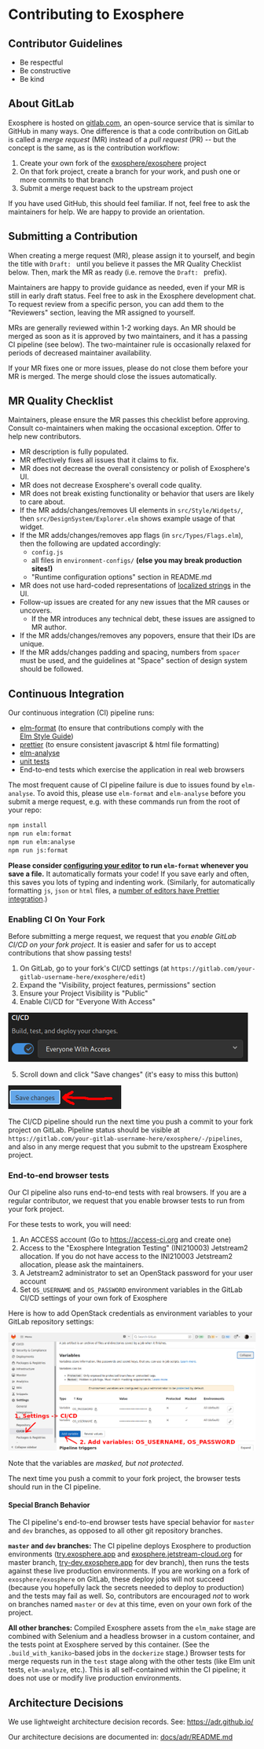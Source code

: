 # Contributing to Exosphere

## Contributor Guidelines

- Be respectful
- Be constructive
- Be kind

## About GitLab

Exosphere is hosted on [gitlab.com](https://gitlab.com), an open-source service that is similar to GitHub in many ways. One difference is that a code contribution on GitLab is called a _merge request_ (MR) instead of a _pull request_ (PR) -- but the concept is the same, as is the contribution workflow:

1. Create your own fork of the [exosphere/exosphere](https://gitlab.com/exosphere/exosphere) project
2. On that fork project, create a branch for your work, and push one or more commits to that branch
3. Submit a merge request back to the upstream project

If you have used GitHub, this should feel familiar. If not, feel free to ask the maintainers for help. We are happy to provide an orientation.

## Submitting a Contribution

When creating a merge request (MR), please assign it to yourself, and begin the title with `Draft: ` until you believe it passes the MR Quality Checklist below. Then, mark the MR as ready (i.e. remove the `Draft: ` prefix).

Maintainers are happy to provide guidance as needed, even if your MR is still in early draft status. Feel free to ask in the Exosphere development chat. To request review from a specific person, you can add them to the "Reviewers" section, leaving the MR assigned to yourself.

MRs are generally reviewed within 1-2 working days. An MR should be merged as soon as it is approved by two maintainers, and it has a passing CI pipeline (see below). The two-maintainer rule is occasionally relaxed for periods of decreased maintainer availability.

If your MR fixes one or more issues, please do not close them before your MR is merged. The merge should close the issues automatically.

## MR Quality Checklist

Maintainers, please ensure the MR passes this checklist before approving. Consult co-maintainers when making the occasional exception. Offer to help new contributors.

- MR description is fully populated.
- MR effectively fixes all issues that it claims to fix.
- MR does not decrease the overall consistency or polish of Exosphere's UI.
- MR does not decrease Exosphere's overall code quality.
- MR does not break existing functionality or behavior that users are likely to care about.
- If the MR adds/changes/removes UI elements in `src/Style/Widgets/`, then `src/DesignSystem/Explorer.elm` shows example usage of that widget.
- If the MR adds/changes/removes app flags (in `src/Types/Flags.elm`), then the following are updated accordingly:
  + `config.js`
  + all files in `environment-configs/` **(else you may break production sites!)**
  + "Runtime configuration options" section in README.md
- MR does not use hard-coded representations of [localized strings](docs/nomenclature-reference.md) in the UI.
- Follow-up issues are created for any new issues that the MR causes or uncovers.
  - If the MR introduces any technical debt, these issues are assigned to MR author.
- If the MR adds/changes/removes any popovers, ensure that their IDs are unique.
- If the MR adds/changes padding and spacing, numbers from `spacer` must be used, and the guidelines at "Space" section of design system should be followed.

## Continuous Integration

Our continuous integration (CI) pipeline runs:

- [elm-format](https://github.com/avh4/elm-format) (to ensure that contributions comply with the   
  [Elm Style Guide](https://elm-lang.org/docs/style-guide))
- [prettier](https://prettier.io/) (to ensure consistent javascript & html file formatting)
- [elm-analyse](https://stil4m.github.io/elm-analyse/)
- [unit tests](tests/README.md)
- End-to-end tests which exercise the application in real web browsers 

The most frequent cause of CI pipeline failure is due to issues found by `elm-analyse`. To avoid this, please use `elm-format` and `elm-analyse` before you submit a merge request, e.g. with these commands run from the root of your repo:
 
 ```bash
 npm install
 npm run elm:format
 npm run elm:analyse
 npm run js:format
 ```

**Please consider [configuring your editor](https://github.com/avh4/elm-format#editor-integration) to run `elm-format` whenever you save a file.** It automatically formats your code! If you save early and often, this saves you lots of typing and indenting work. (Similarly, for automatically formatting `js`, `json` or `html` files, a [number of editors have Prettier integration](https://prettier.io/docs/en/editors.html).)

### Enabling CI On Your Fork

Before submitting a merge request, we request that you *enable GitLab CI/CD on your fork project*. It is easier and safer for us to accept contributions that show passing tests!

1. On GitLab, go to your fork's CI/CD settings (at `https://gitlab.com/your-gitlab-username-here/exosphere/edit`)
2. Expand the "Visibility, project features, permissions" section
3. Ensure your Project Visibility is "Public"
4. Enable CI/CD for "Everyone With Access"

![Enable CI/CD in project settings](docs/assets/gitlab-enable-ci-cd.png)

5. Scroll down and click "Save changes" (it's easy to miss this button)

![Enable CI/CD in project settings](docs/assets/gitlab-enable-ci-cd-save-changes.png)

The CI/CD pipeline should run the next time you push a commit to your fork project on GitLab. Pipeline status should be visible at `https://gitlab.com/your-gitlab-username-here/exosphere/-/pipelines`, and also in any merge request that you submit to the upstream Exosphere project.

### End-to-end browser tests

Our CI pipeline also runs end-to-end tests with real browsers.  If you are a regular contributor, we request that you enable browser tests to run from your fork project.

For these tests to work, you will need:

1. An ACCESS account (Go to https://access-ci.org and create one)
2. Access to the "Exosphere Integration Testing" (INI210003) Jetstream2 allocation. If you do not have access to the INI210003 Jetstream2 allocation, please ask the maintainers.
3. A Jetstream2 administrator to set an OpenStack password for your user account
4. Set `OS_USERNAME` and `OS_PASSWORD` environment variables in the GitLab CI/CD settings of your own fork of Exosphere

Here is how to add OpenStack credentials as environment variables to your GitLab repository settings:

![Environment variables for end-to-end browser tests](docs/assets/environment-variables-e2e-browser-tests.png)

Note that the variables are _masked, but not protected_.

The next time you push a commit to your fork project, the browser tests should run in the CI pipeline.

#### Special Branch Behavior

The CI pipeline's end-to-end browser tests have special behavior for `master` and `dev` branches, as opposed to all other git repository branches.

**`master` and `dev` branches:** The CI pipeline deploys Exosphere to production environments ([try.exosphere.app](https://try.exosphere.app/) and [exosphere.jetstream-cloud.org](https://exosphere.jetstream-cloud.org/) for master branch, [try-dev.exosphere.app](https://try-dev.exosphere.app/) for dev branch), then runs the tests against these live production environments. If you are working on a fork of `exosphere/exosphere` on GitLab, these deploy jobs will not succeed (because you hopefully lack the secrets needed to deploy to production) and the tests may fail as well. So, contributors are encouraged _not_ to work on branches named `master` or `dev` at this time, even on your own fork of the project.

**All other branches:** Compiled Exosphere assets from the `elm_make` stage are combined with Selenium and a headless browser in a custom container, and the tests point at Exosphere served by this container. (See the `.build_with_kaniko`-based jobs in the `dockerize` stage.) Browser tests for merge requests run in the `test` stage along with the other tests (like Elm unit tests, `elm-analyze`, etc.). This is all self-contained within the CI pipeline; it does not use or modify live production environments.

## Architecture Decisions

We use lightweight architecture decision records. See: <https://adr.github.io/>

Our architecture decisions are documented in: [docs/adr/README.md](docs/adr/README.md)
